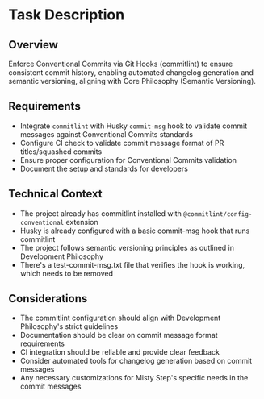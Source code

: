 # Task Description

## Overview

Enforce Conventional Commits via Git Hooks (commitlint) to ensure consistent commit history, enabling automated changelog generation and semantic versioning, aligning with Core Philosophy (Semantic Versioning).

## Requirements

- Integrate `commitlint` with Husky `commit-msg` hook to validate commit messages against Conventional Commits standards
- Configure CI check to validate commit message format of PR titles/squashed commits
- Ensure proper configuration for Conventional Commits validation
- Document the setup and standards for developers

## Technical Context

- The project already has commitlint installed with `@commitlint/config-conventional` extension
- Husky is already configured with a basic commit-msg hook that runs commitlint
- The project follows semantic versioning principles as outlined in Development Philosophy
- There's a test-commit-msg.txt file that verifies the hook is working, which needs to be removed

## Considerations

- The commitlint configuration should align with Development Philosophy's strict guidelines
- Documentation should be clear on commit message format requirements
- CI integration should be reliable and provide clear feedback
- Consider automated tools for changelog generation based on commit messages
- Any necessary customizations for Misty Step's specific needs in the commit messages
